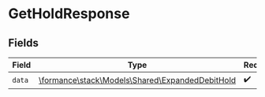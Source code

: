 # GetHoldResponse


## Fields

| Field                                                                                       | Type                                                                                        | Required                                                                                    | Description                                                                                 |
| ------------------------------------------------------------------------------------------- | ------------------------------------------------------------------------------------------- | ------------------------------------------------------------------------------------------- | ------------------------------------------------------------------------------------------- |
| `data`                                                                                      | [\formance\stack\Models\Shared\ExpandedDebitHold](../../Models/Shared/ExpandedDebitHold.md) | :heavy_check_mark:                                                                          | N/A                                                                                         |